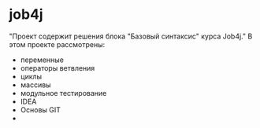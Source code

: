 # job4j
"Проект содержит решения блока "Базовый синтаксис" курса Job4j."
В этом проекте рассмотрены:
- переменные
- операторы ветвления
- циклы
- массивы
- модульное тестирование
- IDEA
- Основы GIT
- 